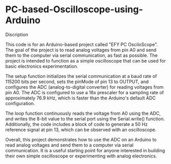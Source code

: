 # PC-based-Oscilloscope-using-Arduino

Discription

 This code is for an Arduino-based project called "EFY PC OsciloScope". The goal of the project is to read analog voltages from pin A0 and send them to the computer via serial communication, as fast as possible. The project is intended to function as a simple oscilloscope that can be used for basic electronics experimentation.

The setup function initializes the serial communication at a baud rate of 115200 bits per second, sets the pinMode of pin 13 to OUTPUT, and configures the ADC (analog-to-digital converter) for reading voltages from pin A0. The ADC is configured to use a 16x prescaler for a sampling rate of approximately 76.9 kHz, which is faster than the Arduino's default ADC configuration.

The loop function continuously reads the voltage from A0 using the ADC, and writes the 8-bit value to the serial port using the Serial.write() function. Additionally, the code includes a block of code to generate a 50 Hz reference signal at pin 13, which can be observed with an oscilloscope.

Overall, this project demonstrates how to use the ADC on an Arduino to read analog voltages and send them to a computer via serial communication. It is a useful starting point for anyone interested in building their own simple oscilloscope or experimenting with analog electronics.
